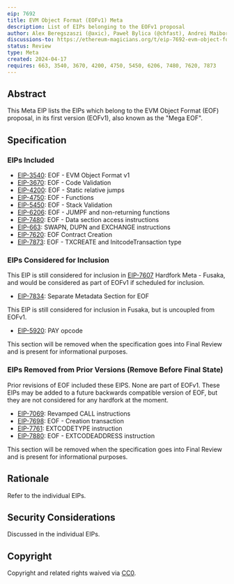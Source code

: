 ```yaml
---
eip: 7692
title: EVM Object Format (EOFv1) Meta
description: List of EIPs belonging to the EOFv1 proposal
author: Alex Beregszaszi (@axic), Paweł Bylica (@chfast), Andrei Maiboroda (@gumb0), Piotr Dobaczewski (@pdobacz), Danno Ferrin (@shemnon)
discussions-to: https://ethereum-magicians.org/t/eip-7692-evm-object-format-eof-meta/19686
status: Review
type: Meta
created: 2024-04-17
requires: 663, 3540, 3670, 4200, 4750, 5450, 6206, 7480, 7620, 7873
---
```


## Abstract

This Meta EIP lists the EIPs which belong to the EVM Object Format (EOF) proposal, in its first version (EOFv1), also known as the "Mega EOF".

## Specification

### EIPs Included

- [EIP-3540](./eip-3540.md): EOF - EVM Object Format v1
- [EIP-3670](./eip-3670.md): EOF - Code Validation
- [EIP-4200](./eip-4200.md): EOF - Static relative jumps
- [EIP-4750](./eip-4750.md): EOF - Functions
- [EIP-5450](./eip-5450.md): EOF - Stack Validation
- [EIP-6206](./eip-6206.md): EOF - JUMPF and non-returning functions
- [EIP-7480](./eip-7480.md): EOF - Data section access instructions
- [EIP-663](./eip-663.md): SWAPN, DUPN and EXCHANGE instructions
- [EIP-7620](./eip-7620.md): EOF Contract Creation
- [EIP-7873](./eip-7873.md): EOF - TXCREATE and InitcodeTransaction type

### EIPs Considered for Inclusion 

This EIP is still considered for inclusion in [EIP-7607](./eip-7607) Hardfork Meta - Fusaka, and would be considered as part of EOFv1 if scheduled for inclusion.

- [EIP-7834](./eip-7834.md): Separate Metadata Section for EOF

This EIP is still considered for inclusion in Fusaka, but is uncoupled from EOFv1.

- [EIP-5920](./eip-5920.md): PAY opcode

This section will be removed when the specification goes into Final Review and is present for informational purposes.

### EIPs Removed from Prior Versions (Remove Before Final State)

Prior revisions of EOF included these EIPS. None are part of EOFv1. These EIPs may be added to a future backwards compatible version of EOF, but they are not considered for any hardfork at the moment.

- [EIP-7069](./eip-7069.md): Revamped CALL instructions
- [EIP-7698](./eip-7698.md): EOF - Creation transaction
- [EIP-7761](./eip-7761.md): EXTCODETYPE instruction
- [EIP-7880](./eip-7880.md): EOF - EXTCODEADDRESS instruction

This section will be removed when the specification goes into Final Review and is present for informational purposes.

## Rationale

Refer to the individual EIPs.

## Security Considerations

Discussed in the individual EIPs.

## Copyright

Copyright and related rights waived via [CC0](../LICENSE.md).
